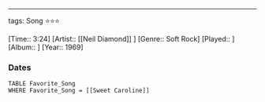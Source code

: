 ---
tags: Song ⭐⭐⭐ 

[Time:: 3:24]
[Artist:: [[Neil Diamond]] ]
[Genre:: Soft Rock]
[Played:: ]
[Album:: ]
[Year:: 1969]
### Dates
````dataview
TABLE Favorite_Song
WHERE Favorite_Song = [[Sweet Caroline]]
````
